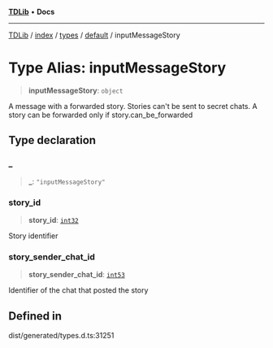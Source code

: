 [**TDLib**](../../../../../../README.md) • **Docs**

***

[TDLib](../../../../../../modules.md) / [index](../../../../../README.md) / [types](../../../README.md) / [default](../README.md) / inputMessageStory

# Type Alias: inputMessageStory

> **inputMessageStory**: `object`

A message with a forwarded story. Stories can't be sent to secret chats. A story can be forwarded only if story.can_be_forwarded

## Type declaration

### \_

> **\_**: `"inputMessageStory"`

### story\_id

> **story\_id**: [`int32`](int32.md)

Story identifier

### story\_sender\_chat\_id

> **story\_sender\_chat\_id**: [`int53`](int53.md)

Identifier of the chat that posted the story

## Defined in

dist/generated/types.d.ts:31251
